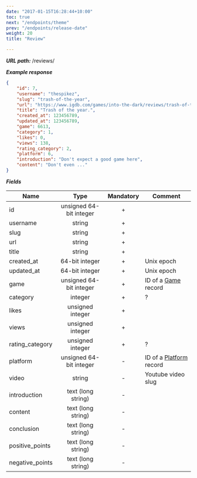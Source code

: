 ```yaml
---
date: "2017-01-15T16:28:44+10:00"
toc: true
next: "/endpoints/theme"
prev: "/endpoints/release-date"
weight: 20
title: "Review"

---
```


***URL path:*** /reviews/

***Example response***

```json
{
    "id": 7,
    "username": "thespikez",
    "slug": "trash-of-the-year",
    "url": "https://www.igdb.com/games/into-the-dark/reviews/trash-of-the-year",
    "title": "Trash of the year.",
    "created_at": 123456789,
    "updated_at": 123456789,
    "game": 6613,
    "category": 1,
    "likes": 0,
    "views": 138,
    "rating_category": 2,
    "platform": 6,
    "introduction": "Don't expect a good game here",
    "content": "Don't even ..."
}
```

***Fields***

| Name            | Type                    | Mandatory | Comment |
| --------------- |:-----------------------:|:---------:| ------- |
| id              | unsigned 64-bit integer |     +     ||
| username        | string                  |     +     ||
| slug            | string                  |     +     ||
| url             | string                  |     +     ||
| title           | string                  |     +     ||
| created_at      | 64-bit integer          |     +     | Unix epoch |
| updated_at      | 64-bit integer          |     +     | Unix epoch |
| game            | unsigned 64-bit integer |     +     | ID of a [Game](../game) record |
| category        | integer                 |     +     | ? |
| likes           | unsigned integer        |     +     ||
| views           | unsigned integer        |     +     ||
| rating_category | unsigned integer        |     +     | ? |
| platform        | unsigned 64-bit integer |     -     | ID of a [Platform](../platform) record |
| video           | string                  |     -     | Youtube video slug |
| introduction    | text (long string)      |     -     ||
| content         | text (long string)      |     -     ||
| conclusion      | text (long string)      |     -     ||
| positive_points | text (long string)      |     -     ||
| negative_points | text (long string)      |     -     ||
